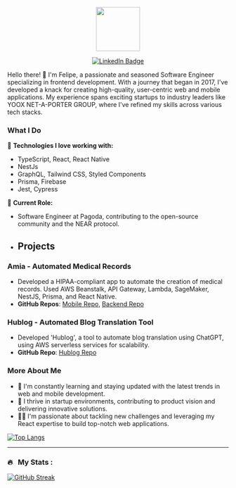 <p align="center"><img src="https://media.giphy.com/media/M9gbBd9nbDrOTu1Mqx/giphy.gif" width="100"/></p>
<p align="center">
<a href="[https://www.linkedin.com/in/luizcartolano/](https://www.linkedin.com/in/felipe-pessina-918baa137/)"><img src="https://img.shields.io/badge/LinkedIn-blue?style=for-the-badge&logo=linkedin&logoColor=white" alt="LinkedIn Badge"></a>

Hello there! 👋 I'm Felipe, a passionate and seasoned Software Engineer specializing in frontend development. With a journey that began in 2017, I've developed a knack for creating high-quality, user-centric web and mobile applications. My experience spans exciting startups to industry leaders like YOOX NET-A-PORTER GROUP, where I've refined my skills across various tech stacks.

### What I Do

🔹 **Technologies I love working with:**
  - TypeScript, React, React Native
  - NestJs
  - GraphQL, Tailwind CSS, Styled Components
  - Prisma, Firebase
  - Jest, Cypress

🔹 **Current Role:**
  - Software Engineer at Pagoda, contributing to the open-source community and the NEAR protocol.

- ## Projects

### Amia - Automated Medical Records
- Developed a HIPAA-compliant app to automate the creation of medical records. Used AWS Beanstalk, API Gateway, Lambda, SageMaker, NestJS, Prisma, and React Native.
- **GitHub Repos**: [Mobile Repo](https://github.com/Pessina/amia_mobile), [Backend Repo](https://github.com/Pessina/amia-be)

### Hublog - Automated Blog Translation Tool
- Developed 'Hublog', a tool to automate blog translation using ChatGPT, using AWS serverless services for scalability.
- **GitHub Repo**: [Hublog Repo](https://github.com/Pessina/hublog)

### More About Me

- 🌱 I'm constantly learning and staying updated with the latest trends in web and mobile development.
- 🚀 I thrive in startup environments, contributing to product vision and delivering innovative solutions.
- 👨‍💻 I'm passionate about tackling new challenges and leveraging my React expertise to build top-notch web applications.

[![Top Langs](https://github-readme-stats.vercel.app/api/top-langs/?username=Pessina&theme=github_dark&layout=compact&exclude_repo=cpp)](https://github.com/anuraghazra/github-readme-stats)

---
### 🔥 &nbsp; My Stats :
[![GitHub Streak](http://github-readme-streak-stats.herokuapp.com?user=Pessina&theme=dark&background=000000)](https://git.io/streak-stats)

